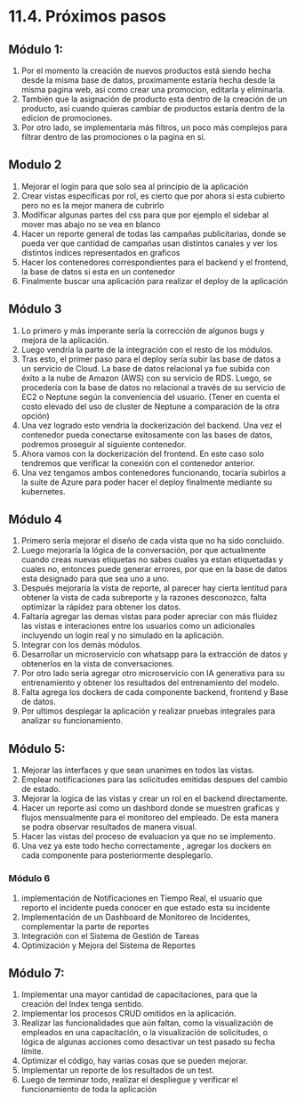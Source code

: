 # 11.4. Próximos pasos

## Módulo 1:
1. Por el momento la creación de nuevos productos está siendo hecha desde la misma base de datos, proximamente estaría hecha desde la misma pagina web, asi como crear una promocion, editarla y eliminarla.
2. También que la asignación de producto esta dentro de la creación de un producto, asi cuando quieras cambiar de productos estaría dentro de la edicion de promociones.
3. Por otro lado, se implementaría más filtros, un poco más complejos para filtrar dentro de las promociones o la pagina en sí.

## Modulo 2
1. Mejorar el login para que solo sea al principio de la aplicación
2. Crear vistas especificas por rol, es cierto que por ahora si esta cubierto pero no es la mejor manera de cubrirlo
3. Modificar algunas partes del css para que por ejemplo el sidebar al mover mas abajo no se vea en blanco
4. Hacer un reporte general de todas las campañas publicitarias, donde se pueda ver que cantidad de campañas usan distintos canales y ver los distintos indices representados en graficos
5. Hacer los contenedores correspondientes para el backend y el frontend, la base de datos si esta en un contenedor
6. Finalmente buscar una aplicación para realizar el deploy de la aplicación

## Módulo 3
1. Lo primero y más imperante sería la corrección de algunos bugs y mejora de la aplicación.
2. Luego vendría la parte de la integración con el resto de los módulos.
3. Tras esto, el primer paso para el deploy sería subir las base de datos a un servicio de Cloud. La base de datos relacional ya fue subida con éxito a la nube de Amazon (AWS) con su servicio de RDS. Luego, se procedería con la base de datos no relacional a través de su servicio de EC2 o Neptune según la conveniencia del usuario. (Tener en cuenta el costo elevado del uso de cluster de Neptune a comparación de la otra opción)
4. Una vez logrado esto vendría la dockerización del backend. Una vez el contenedor pueda conectarse exitosamente con las bases de datos, podremos proseguir al siguiente contenedor.
5. Ahora vamos con la dockerización del frontend. En este caso solo tendremos que verificar la conexión con el contenedor anterior.
6. Una vez tengamos ambos contenedores funcionando, tocaría subirlos a la suite de Azure para poder hacer el deploy finalmente mediante su kubernetes.
   
## Módulo 4
1. Primero sería mejorar el diseño de cada vista que no ha sido concluido.
2. Luego mejoraría la lógica de la conversación, por que actualmente cuando creas nuevas etiquetas no sabes cuales ya estan etiquetadas y cuales no, entonces puede generar errores, por que en la base de datos esta designado para que sea uno a uno.
3. Después mejoraría la vista de reporte, al parecer hay cierta lentitud para obtener la vista de cada subreporte y la razones desconozco, falta optimizar la rápidez para obtener los datos.
4. Faltaría agregar las demas vistas para poder apreciar con más fluidez las vistas e interaciones entre los usuarios como un adicionales incluyendo un login real y no simulado en la aplicación.
5. Integrar con los demás módulos.
6. Desarrollar un microservicio con whatsapp para la extracción de datos y obtenerlos en la vista de conversaciones.
7. Por otro lado sería agregar otro microservicio con IA generativa para su entrenamiento y obtener los resultados del entrenamiento del modelo.
8. Falta agrega los dockers de cada componente backend, frontend y Base de datos.
9. Por ultimos desplegar la aplicación y realizar pruebas integrales para analizar su funcionamiento.
    
## Módulo 5:
1. Mejorar las interfaces y que sean unanimes en todos las vistas.
2. Emplear notificaciones para las solicitudes emitidas despues del cambio de estado.  
3. Mejorar la logica de las vistas y crear un rol en el backend directamente.
4. Hacer un reporte asi como un dashbord donde se muestren graficas y flujos mensualmente para el monitoreo del empleado. De esta manera se podra observar resultados de manera visual.
5. Hacer las vistas del proceso de evaluacion ya que no se implemento.
6. Una vez ya este todo hecho correctamente , agregar los dockers en cada componente para posteriormente desplegarlo.

### Módulo 6

1. implementación de Notificaciones en Tiempo Real, el usuario que reporto el incidente pueda conocer en que estado esta su incidente
2. Implementación de un Dashboard de Monitoreo de Incidentes, complementar la parte de reportes 
3. Integración con el Sistema de Gestión de Tareas
4. Optimización y Mejora del Sistema de Reportes


## Módulo 7:
1. Implementar una mayor cantidad de capacitaciones, para que la creación del Index tenga sentido.
2. Implementar los procesos CRUD omitidos en la aplicación.
3. Realizar las funcionalidades que aún faltan, como la visualización de empleados en una capacitación, o la visualización de solicitudes, o lógica de algunas acciones como desactivar un test pasado su fecha límite.
4. Optimizar el código, hay varias cosas que se pueden mejorar.
5. Implementar un reporte de los resultados de un test.
6. Luego de terminar todo, realizar el despliegue y verificar el funcionamiento de toda la aplicación
